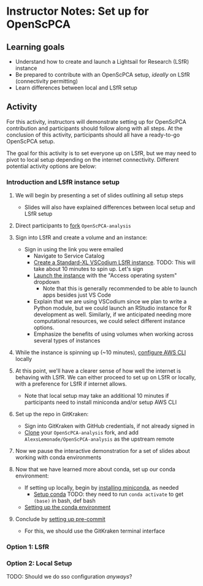 # Instructor Notes: Set up for OpenScPCA


## Learning goals

- Understand how to create and launch a Lightsail for Research (LSfR) instance
- Be prepared to contribute with an OpenScPCA setup, _ideally_ on LSfR (connectivity permitting)
- Learn differences between local and LSfR setup

## Activity

For this activity, instructors will demonstrate setting up for OpenScPCA contribution and participants should follow along with all steps.
At the conclusion of this activity, participants should all have a ready-to-go OpenScPCA setup.

The goal for this activity is to set everyone up on LSfR, but we may need to pivot to local setup depending on the internet connectivity.
Different potential activity options are below:

### Introduction and LSfR instance setup

1. We will begin by presenting a set of slides outlining all setup steps
   - Slides will also have explained differences between local setup and LSfR setup

2. Direct participants to [fork](https://openscpca.readthedocs.io/en/latest/technical-setup/fork-the-repo/) `OpenScPCA-analysis`

3. Sign into LSfR and create a volume and an instance:
    - Sign in using the link you were emailed
      - Navigate to Service Catalog
      - [Create a Standard-XL VSCodium LSfR instance](https://openscpca.readthedocs.io/en/latest/software-platforms/aws/creating-vcs/). TODO: This will take about 10 minutes to spin up. Let's sign
      - [Launch the instance](https://lfr.console.aws.amazon.com/ls/research/webapp/home/virtual-computers#) with the "Access operating system" dropdown
        - Note that this is generally recommended to be able to launch apps besides just VS Code
      - Explain that we are using VSCodium since we plan to write a Python module, but we could launch an RStudio instance for R development as well.
      Similarly, if we anticipated needing more computational resources, we could select different instance options.
      - Emphasize the benefits of using volumes when working across several types of instances

4. While the instance is spinning up (~10 minutes), [configure AWS CLI](https://openscpca.readthedocs.io/en/latest/technical-setup/environment-setup/configure-aws-cli/) locally


4. At this point, we'll have a clearer sense of how well the internet is behaving with LSfR.
We can either proceed to set up on LSfR or locally, with a preference for LSfR if internet allows.
    - Note that local setup may take an additional 10 minutes if participants need to install miniconda and/or setup AWS CLI

1. Set up the repo in GitKraken:
    - Sign into GitKraken with GitHub credentials, if not already signed in
    - [Clone](https://openscpca.readthedocs.io/en/latest/technical-setup/clone-the-repo/) your `OpenScPCA-analysis` fork, and add `AlexsLemonade/OpenScPCA-analysis` as the upstream remote

2. Now we pause the interactive demonstration for a set of slides about working with conda environments

3. Now that we have learned more about conda, set up our conda environment:
    - If setting up locally, begin by [installing miniconda](https://openscpca.readthedocs.io/en/latest/technical-setup/environment-setup/setup-conda/#install-conda), as needed
      - [Setup conda](https://openscpca.readthedocs.io/en/latest/technical-setup/environment-setup/setup-conda/#set-up-conda)
  TODO: they need to run `conda activate` to get `(base)` in bash, def bash
    - [Setting up the conda environment](https://openscpca.readthedocs.io/en/latest/software-platforms/aws/starting-development-on-lsfr/#create-and-activate-a-conda-environment)


4. Conclude by [setting up pre-commit](https://openscpca.readthedocs.io/en/latest/technical-setup/environment-setup/setup-precommit/)
      - For this, we should use the GitKraken terminal interface







### Option 1: LSfR

### Option 2: Local Setup
TODO: Should we do sso configuration _anyways_?

